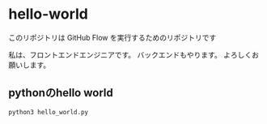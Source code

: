 # hello-world
このリポジトリは GitHub Flow を実行するためのリポジトリです

私は、フロントエンドエンジニアです。
バックエンドもやります。
よろしくお願いします。

## pythonのhello world

```
python3 hello_world.py
```
